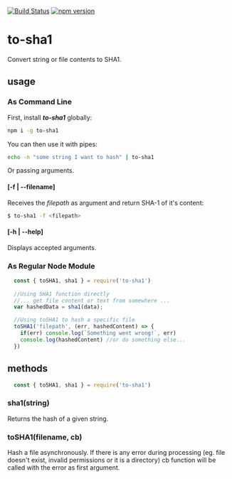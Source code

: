 [![Build Status](https://travis-ci.org/c33k/to-sha1.svg?branch=master)](https://travis-ci.org/c33k/to-sha1)
[![npm version](https://badge.fury.io/js/to-sha1.svg)](https://badge.fury.io/js/to-sha1)

# to-sha1
Convert string or file contents to SHA1.

## usage

### As Command Line
First, install ***to-sha1*** globally:

```sh
npm i -g to-sha1
```

You can then use it with pipes:

```sh
echo -n "some string I want to hash" | to-sha1
```

Or passing arguments.

#### [-f | --filename]
Receives the *filepath* as argument and return SHA-1 of it's content:

```sh
$ to-sha1 -f <filepath>
```

#### [-h | --help]
Displays accepted arguments.

### As Regular Node Module

```javascript
  const { toSHA1, sha1 } = require('to-sha1')
  
  //Using SHA1 function directly
  //... get file content or text from somewhere ...
  var hashedData = sha1(data);

  //Using toSHA1 to hash a specific file
  toSHA1('filepath', (err, hashedContent) => {
    if(err) console.log(`Something went wrong!`, err)
    console.log(hashedContent) //or do something else...
  })
```

## methods
```javascript
  const { toSHA1, sha1 } = require('to-sha1')
```

### sha1(string)
  Returns the hash of a given string.

### toSHA1(filename, cb)
  Hash a file asynchronously. If there is any error during processing (eg. file doesn't exist, invalid permissions or it is a directory) cb function will be called with the error as first argument.
